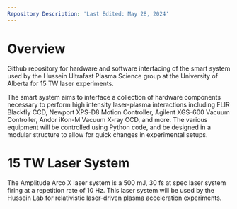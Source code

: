 ```yaml
---
Repository Description: 'Last Edited: May 28, 2024'
---
```


# Overview

Github repository for hardware and software interfacing of the smart system used by the Hussein Ultrafast Plasma Science group at the University of Alberta for 15 TW laser experiments.

The smart system aims to interface a collection of hardware components necessary to perform high intensity laser-plasma interactions including FLIR Blackfly CCD, Newport XPS-D8 Motion Controller,
Agilent XGS-600 Vacuum Controller, Andor iKon-M Vacuum X-ray CCD, and more. The various equipment will be controlled using Python code, and be designed in a modular structure to allow for quick
changes in experimental setups.

# 15 TW Laser System

The Amplitude Arco X laser system is a 500 mJ, 30 fs at spec laser system firing at a repetition rate of 10 Hz. This laser system will be used by the Hussein Lab for relativistic
laser-driven plasma acceleration experiments.
